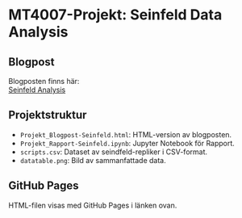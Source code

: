 # MT4007-Projekt: Seinfeld Data Analysis

## Blogpost
Blogposten finns här:  
[Seinfeld Analysis](https://sebastianbaarsen.github.io/Users/sebastianbaarsen/Documents/GitHub/su-mt4007/Project/Projekt_Blogpost-Seinfeld.html)

## Projektstruktur
- `Projekt_Blogpost-Seinfeld.html`: HTML-version av blogposten.
- `Projekt_Rapport-Seinfeld.ipynb`: Jupyter Notebook för Rapport.
- `scripts.csv`: Dataset av seindfeld-repliker i CSV-format.
- `datatable.png`: Bild av sammanfattade data.

## GitHub Pages
HTML-filen visas med GitHub Pages i länken ovan. 
